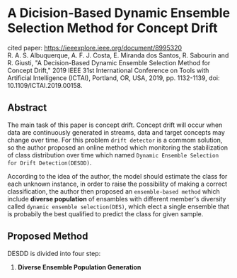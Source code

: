 # A Dicision-Based Dynamic Ensemble Selection Method for Concept Drift

cited paper: https://ieeexplore.ieee.org/document/8995320  
R. A. S. Albuquerque, A. F. J. Costa, E. Miranda dos Santos, R. Sabourin and R. Giusti, "A Decision-Based Dynamic Ensemble Selection Method for Concept Drift," 2019 IEEE 31st International Conference on Tools with Artificial Intelligence (ICTAI), Portland, OR, USA, 2019, pp. 1132-1139, doi: 10.1109/ICTAI.2019.00158.

## Abstract
The main task of this paper is concept drift. Concept drift will occur when data are continuously generated in streams, data and target concepts may change over time. For this problem `drift detector` is a commom solution, so the author proposed an online method which monitoring the stabilization of class distribution over time which named `Dynamic Ensemble Selection for Drift Detection(DESDD)`.  

According to the idea of the author, the model should estimate the class for each unknown instance, in order to raise the possibility of making a correct classification, the author then proposed an `ensemble-based method` which include **diverse population** of ensambles with different member's diversity called `dynamic ensemble selection(DES)`, which elect a single ensemble that is probabily the best qualified to predict the class for given sample.  

## Proposed Method
DESDD is divided into four step:  
1) **Diverse Ensemble Population Generation**
